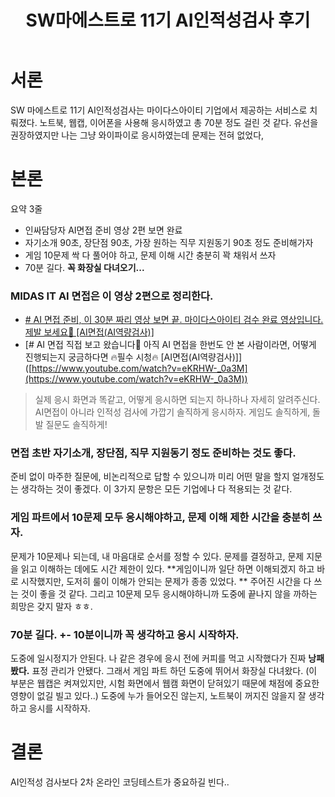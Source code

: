 ﻿---
title:  "SW마에스트로 11기 AI인적성검사 후기"
excerpt: "마이다스아이티에서 제공하는 AI인적성검사를 응시하고 적는 후기입니다. 다음에 또 AI인적성검사를 보게 된다면 복습하고 싶어서 적는 글입니다. "

categories:
  - Job
tags:
  - Job
  - SW Maestro
last_modified_at: 2020-04-25TO00:30:00+09:00
---

# 서론
SW 마에스트로 11기 AI인적성검사는 마이다스아이티 기업에서 제공하는 서비스로 치뤄졌다. 노트북, 웹캡, 이어폰을 사용해 응시하였고 총 70분 정도 걸린 것 같다. 유선을 권장하였지만 나는 그냥 와이파이로 응시하였는데 문제는 전혀 없었다,

# 본론

요약 3줄 
- 인싸담당자 AI면접 준비 영상 2편 보면 완료
- 자기소개 90초, 장단점 90초, 가장 원하는 직무 지원동기 90초 정도 준비해가자
- 게임 10문제 싹 다 풀어야 하고, 문제 이해 시간 충분히 꽉 채워서 쓰자
- 70분 길다. **꼭 화장실 다녀오기...**


### MIDAS IT AI 면접은 이 영상 2편으로 정리한다.
- [# AI 면접 준비, 이 30분 짜리 영상 보면 끝. 마이다스아이티 검수 완료 영상입니다. 제발 보세요🙏 [AI면접(AI역량검사)]](https://youtu.be/6EB9lEr2kC0)
- [# AI 면접 직접 보고 왔습니다💪 아직 AI 면접을 한번도 안 본 사람이라면, 어떻게 진행되는지 궁금하다면 🔥필수 시청🔥 [AI면접(AI역량검사)]]
([https://www.youtube.com/watch?v=eKRHW-_0a3M](https://www.youtube.com/watch?v=eKRHW-_0a3M))
> 실제 응시 화면과 똑같고, 어떻게 응시하면 되는지 하나하나 자세히 알려주신다.
> AI면접이 아니라 인적성 검사에 가깝기 솔직하게 응시하자.
> 게임도 솔직하게, 돌발 질문도 솔직하게!

### 면접 초반 자기소개, 장단점, 직무 지원동기 정도 준비하는 것도 좋다.
준비 없이 마주한 질문에, 비논리적으로 답할 수 있으니까 미리 어떤 말을 할지 얼개정도는 생각하는 것이 좋겠다. 이 3가지 문항은 모든 기업에나 다 적용되는 것 같다.

### 게임 파트에서 10문제 모두 응시해야하고, 문제 이해 제한 시간을 충분히 쓰자.
문제가 10문제나 되는데, 내 마음대로 순서를 정할 수 있다. 문제를 결정하고, 문제 지문을 읽고 이해하는 데에도 시간 제한이 있다. **게임이니까 일단 하면 이해되겠지 하고 바로 시작했지만, 도저히 룰이 이해가 안되는 문제가 종종 있었다. ** 주어진 시간을 다 쓰는 것이 좋을 것 같다. 그리고 10문제 모두 응시해야하니까 도중에 끝나지 않을 까하는 희망은 갖지 말자 ㅎㅎ.

### 70분 길다. +- 10분이니까 꼭 생각하고 응시 시작하자.
도중에 일시정지가 안된다. 나 같은 경우에 응시 전에 커피를 먹고 시작했다가 진짜 **낭패봤다.** 표정 관리가 안됐다. 그래서 게임 파트 하던 도중에 뛰어서 화장실 다녀왔다. (이 부분은 웹캡은 켜져있지만, 시험 화면에서 웹캠 화면이 닫혀있기 때문에 채점에 중요한 영향이 없길 빌고 있다..) 도중에 누가 들어오진 않는지, 노트북이 꺼지진 않을지 잘 생각하고 응시를 시작하자.

# 결론 
AI인적성 검사보다 2차 온라인 코딩테스트가 중요하길 빈다..